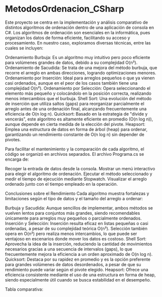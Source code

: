 # MetodosOrdenacion_CSharp

Este proyecto se centra en la implementación y análisis comparativo de distintos algoritmos de ordenación dentro de una aplicación de consola en C#. Los algoritmos de ordenación son esenciales en la informática, pues organizan los datos de forma eficiente, facilitando su acceso y procesamiento. En nuestro caso, exploramos diversas técnicas, entre las cuales se incluyen:

Ordenamiento Burbuja: Es un algoritmo muy intuitivo pero poco eficiente para volúmenes grandes de datos, debido a su complejidad O(n²).
Ordenamiento de Sacudida: Se trata de una mejora del método burbuja, que recorre el arreglo en ambas direcciones, logrando optimizaciones menores.
Ordenamiento por Inserción: Ideal para arreglos pequeños o que ya vienen casi ordenados, aunque en el peor de los casos también tiene una complejidad O(n²).
Ordenamiento por Selección: Opera seleccionando el elemento más pequeño y colocándolo en la posición correcta, realizando menos intercambios que el burbuja.
Shell Sort: Una evolución del método de inserción que utiliza saltos (gaps) para reorganizar parcialmente el arreglo antes de una ordenación final, alcanzando frecuentemente una eficiencia de O(n log n).
Quicksort: Basado en la estrategia de "divide y vencerás", este algoritmo es altamente eficiente en promedio (O(n log n)), aunque depende en cierta medida de la elección del pivote.
Heapsort: Emplea una estructura de datos en forma de árbol (heap) para ordenar, garantizando un rendimiento constante de O(n log n) sin depender de pivotes.

Para facilitar el mantenimiento y la comparación de cada algoritmo, el código se organizó en archivos separados. El archivo Programa.cs se encarga de:

Recoger la entrada de datos desde la consola.
Mostrar un menú interactivo para elegir el algoritmo de ordenación.
Ejecutar el método seleccionado y medir el tiempo de ejecución mediante Stopwatch.
Visualizar el arreglo ordenado junto con el tiempo empleado en la operación.

Conclusiones sobre el Rendimiento Cada algoritmo muestra fortalezas y limitaciones según el tipo de datos y el tamaño del arreglo a ordenar:

Burbuja y Sacudida: Aunque sencillos de implementar, ambos métodos se vuelven lentos para conjuntos más grandes, siendo recomendables únicamente para arreglos muy pequeños o parcialmente ordenados.
Inserción y Selección:
Inserción resulta eficaz en listas pequeñas o casi ordenadas, a pesar de su complejidad teórica O(n²).
Selección también opera en O(n²) pero realiza menos intercambios, lo que puede ser ventajoso en escenarios donde mover los datos es costoso.
Shell Sort: Aprovecha la idea de la inserción, reduciendo la cantidad de movimientos necesarios gracias a una secuencia de intervalos (gaps), lo que frecuentemente mejora la eficiencia a un orden aproximado de O(n log n).
Quicksort: Destaca por su rapidez en promedio y es la opción preferente para grandes volúmenes de datos desordenados, a pesar de que su rendimiento puede variar según el pivote elegido.
Heapsort: Ofrece una eficiencia consistente mediante el uso de una estructura en forma de heap, siendo especialmente útil cuando se busca estabilidad en el desempeño.

Tabla comparativa:
